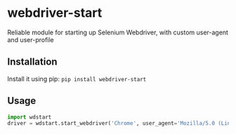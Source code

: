 # webdriver-start
Reliable module for starting up Selenium Webdriver, with custom user-agent and user-profile

## Installation
Install it using pip: `pip install webdriver-start`

## Usage
```python
import wdstart
driver = wdstart.start_webdriver('Chrome', user_agent='Mozilla/5.0 (Linux; Android 4.0.4; Galaxy Nexus Build/IMM76B) AppleWebKit/535.19(KHTML, like Gecko) Chrome/18.0.1025.133 Mobile Safari/535.19', profile_path='C:\Users\SkullTech\AppData\Local\Google\Chrome\User Data')
```

